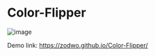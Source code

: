 # Color-Flipper
![image](https://github.com/zodwo/Color-Flipper/assets/92419015/ef068c2a-5c7d-4202-b380-6fb6f05ee1fd)

Demo link: https://zodwo.github.io/Color-Flipper/
